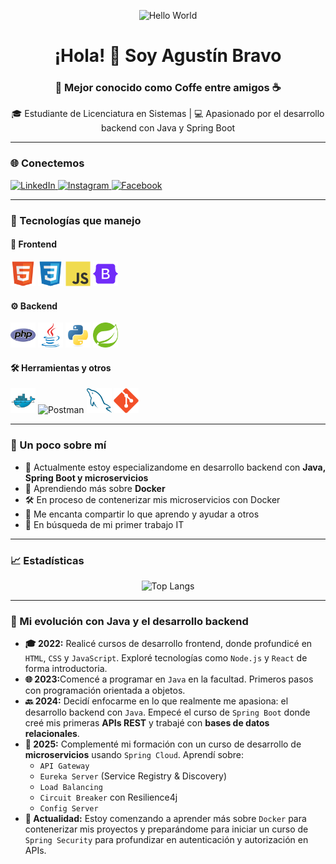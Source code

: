 <p align="center">
  <img src="https://camo.githubusercontent.com/a2232ee5220c300ff41277ffa08414718f9e3a7fcc16eb281864edb16f930e7f/68747470733a2f2f63646e2d696d616765732d312e6d656469756d2e636f6d2f6d61782f323630302f312a304b464231375f4e47545042305857796334425367512e6a706567" alt="Hello World" width="800"/>
</p>

<h1 align="center">¡Hola! 👋 Soy Agustín Bravo</h1>
<h3 align="center">🧉 Mejor conocido como Coffe entre amigos ☕</h3>
<p align="center">🎓 Estudiante de Licenciatura en Sistemas | 💻 Apasionado por el desarrollo backend con Java y Spring Boot</p>

---

### 🌐 Conectemos

<p align="left">
  <a href="https://linkedin.com/in/agusbravo" target="_blank">
    <img src="https://img.shields.io/badge/LinkedIn-Agustín%20Bravo-blue?style=for-the-badge&logo=linkedin" alt="LinkedIn"/>
  </a>
  <a href="https://instagram.com/agusbravo.09" target="_blank">
    <img src="https://img.shields.io/badge/Instagram-@agusbravo.09-E4405F?style=for-the-badge&logo=instagram&logoColor=white" alt="Instagram"/>
  </a>
  <a href="https://www.facebook.com/profile.php?id=100008665515187&locale=es_LA%5C" target="_blank">
    <img src="https://img.shields.io/badge/Facebook-Agustin%20Bravo-1877F2?style=for-the-badge&logo=facebook&logoColor=blue" alt="Facebook"/>
  </a>
</p>

---

<h3 align="left">🚀 Tecnologías que manejo</h3>

<!-- Frontend -->
<h4>🎨 Frontend</h4>
<p align="left">
  <img src="https://raw.githubusercontent.com/devicons/devicon/master/icons/html5/html5-original.svg" alt="HTML5" width="40" height="40"/>
  <img src="https://raw.githubusercontent.com/devicons/devicon/master/icons/css3/css3-original.svg" alt="CSS3" width="40" height="40"/>
  <img src="https://raw.githubusercontent.com/devicons/devicon/master/icons/javascript/javascript-original.svg" alt="JavaScript" width="40" height="40"/>
  <img src="https://raw.githubusercontent.com/devicons/devicon/master/icons/bootstrap/bootstrap-plain.svg" alt="Bootstrap" width="40" height="40"/>
</p>

<!-- Backend -->
<h4>⚙️ Backend</h4>
<p align="left">
  <img src="https://raw.githubusercontent.com/devicons/devicon/master/icons/php/php-original.svg" alt="PHP" width="40" height="40"/>
  <img src="https://raw.githubusercontent.com/devicons/devicon/master/icons/java/java-original.svg" alt="Java" width="40" height="40"/>
  <img src="https://raw.githubusercontent.com/devicons/devicon/master/icons/python/python-original.svg" alt="Python" width="40" height="40"/>
  <img src="https://raw.githubusercontent.com/devicons/devicon/master/icons/spring/spring-original.svg" alt="Spring Boot" width="40" height="40"/>
</p>

<!-- DevOps / Tools -->
<h4>🛠️ Herramientas y otros</h4>
<p align="left">
  <img src="https://raw.githubusercontent.com/devicons/devicon/master/icons/docker/docker-original.svg" alt="Docker" width="40" height="40"/>
  <img src="https://www.vectorlogo.zone/logos/getpostman/getpostman-icon.svg" alt="Postman" width="40" height="40"/>
  <img src="https://raw.githubusercontent.com/devicons/devicon/master/icons/mysql/mysql-original.svg" alt="MySQL" width="40" height="40"/>
  <img src="https://raw.githubusercontent.com/devicons/devicon/master/icons/git/git-original.svg" alt="Git" width="40" height="40"/>
</p>

---

### 🚀 Un poco sobre mí

- 🔭 Actualmente estoy especializandome en desarrollo backend con **Java, Spring Boot y microservicios**
- 🧠 Aprendiendo más sobre **Docker**
- 🛠️ En proceso de contenerizar mis microservicios con Docker
- 💬 Me encanta compartir lo que aprendo y ayudar a otros
- 🎯 En búsqueda de mi primer trabajo IT

---

### 📈 Estadísticas

<p align="center">
  <img src="https://github-readme-stats.vercel.app/api/top-langs/?username=agusbravo09&layout=compact&theme=tokyonight" alt="Top Langs"/>
</p>

---

<h3 align="left">📅 Mi evolución con Java y el desarrollo backend</h3>

<ul>
  <li><strong>🎓 2022:</strong> Realicé cursos de desarrollo frontend, donde profundicé en <code>HTML</code>, <code>CSS</code> y <code>JavaScript</code>. Exploré tecnologías como <code>Node.js</code> y <code>React</code> de forma introductoria. </li>
  <li><strong>🌐 2023:</strong>Comencé a programar en <code>Java</code> en la facultad. Primeros pasos con programación orientada a objetos.</li>
  <li><strong>🔙 2024:</strong> Decidí enfocarme en lo que realmente me apasiona: el desarrollo backend con <code>Java</code>. Empecé el curso de <code>Spring Boot</code> donde creé mis primeras <strong>APIs REST</strong> y trabajé con <strong>bases de datos relacionales</strong>.</li>
  <li><strong>🧩 2025:</strong> Complementé mi formación con un curso de desarrollo de <strong>microservicios</strong> usando <code>Spring Cloud</code>. Aprendí sobre:
    <ul>
      <li> <code>API Gateway</code></li>
      <li> <code>Eureka Server</code> (Service Registry & Discovery)</li>
      <li> <code>Load Balancing</code></li>
      <li> <code>Circuit Breaker</code> con Resilience4j</li>
      <li> <code>Config Server</code></li>
    </ul>
  </li>
  <li><strong>🐳 Actualidad:</strong> Estoy comenzando a aprender más sobre <code>Docker</code> para contenerizar mis proyectos y preparándome para iniciar un curso de <code>Spring Security</code> para profundizar en autenticación y autorización en APIs.</li>
</ul>
